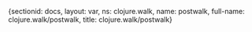 {sectionid: docs, layout: var, ns: clojure.walk, name: postwalk, full-name: clojure.walk/postwalk,
  title: clojure.walk/postwalk}
